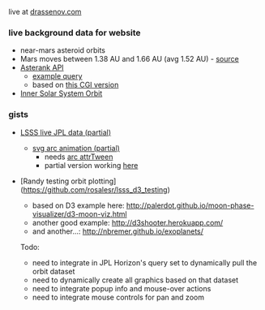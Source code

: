 live at [drassenov.com](http://drassenov.com)

### live background data for website

- near-mars asteroid orbits
- Mars moves between 1.38 AU and 1.66 AU (avg 1.52 AU) - [source](http://www.universetoday.com/15462/how-far-are-the-planets-from-the-sun/)
- [Asterank API](http://www.asterank.com/api)
  - [example query](http://www.asterank.com/api/asterank?query={%22e%22:{%22$lt%22:0.1},%22i%22:{%22$lt%22:4},%22a%22:{%22$lt%22:1.6,%22$gt%22:1.4}}&limit=10)
  - based on [this CGI version](http://ssd.jpl.nasa.gov/sbdb.cgi)
- [Inner Solar System Orbit](http://ssd.jpl.nasa.gov/?ss_inner)

### gists

- [LSSS live JPL data (partial)](https://gist.github.com/endeavor85/336b5c24f72100b3ee88)
  - [svg arc animation (partial)](https://gist.github.com/endeavor85/c8528d8bb5ef10dca8b2)
    - needs [arc attrTween](http://bl.ocks.org/mbostock/5100636)
    - partial version working [here](https://gist.github.com/endeavor85/edca8a3f52c14b5b6b55)

- [Randy testing orbit plotting] (https://github.com/rosalesr/lsss_d3_testing)
  - based on D3 example here: http://palerdot.github.io/moon-phase-visualizer/d3-moon-viz.html
  - another good example: http://d3shooter.herokuapp.com/
  - and another...: http://nbremer.github.io/exoplanets/
  
  Todo: 
  - need to integrate in JPL Horizon's query set to dynamically pull the orbit dataset
  - need to dynamically create all graphics based on that dataset
  - need to integrate popup info and mouse-over actions
  - need to integrate mouse controls for pan and zoom
  
